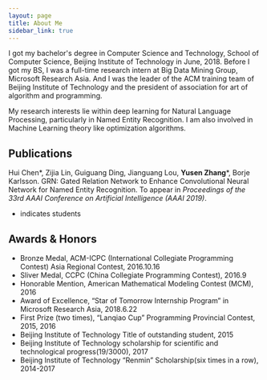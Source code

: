 ```yaml
---
layout: page
title: About Me
sidebar_link: true
---
```


I got my bachelor's degree in Computer Science and Technology, School of Computer Science, Beijing Institute of Technology in June, 2018. Before I got my BS, I was a full-time research intern at Big Data Mining Group, Microsoft Research Asia. And I was the leader of the ACM training team of Beijing Institute of Technology and the president of association for art of algorithm and programming.

My research interests lie within deep learning for Natural Language Processing, particularly in Named Entity Recognition. I am also involved in Machine Learning theory like optimization algorithms.

## Publications
Hui Chen*, Zijia Lin, Guiguang Ding, Jianguang Lou, **Yusen Zhang***, Borje Karlsson. GRN: Gated Relation Network to Enhance Convolutional Neural Network for Named Entity Recognition. To appear in *Proceedings of the 33rd AAAI Conference on Artificial Intelligence (AAAI 2019)*.
* indicates students

## Awards & Honors
+ Bronze Medal, ACM-ICPC (International Collegiate Programming Contest) Asia Regional Contest, 2016.10.16
+ Sliver Medal, CCPC (China Collegiate Programming Contest), 2016.9
+ Honorable Mention, American Mathematical Modeling Contest (MCM), 2016
+ Award of Excellence, “Star of Tomorrow Internship Program” in Microsoft Research Asia, 2018.6.22
+ First Prize (two times), “Lanqiao Cup” Programming Provincial Contest, 2015, 2016
+ Beijing Institute of Technology Title of outstanding student, 2015
+ Beijing Institute of Technology scholarship for scientific and technological progress(19/3000), 2017
+ Beijing Institute of Technology “Renmin” Scholarship(six times in a row), 2014-2017

